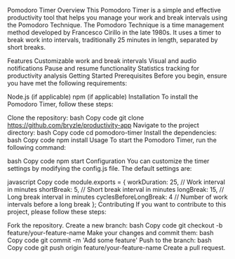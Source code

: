 Pomodoro Timer
Overview
This Pomodoro Timer is a simple and effective productivity tool that helps you manage your work and break intervals using the Pomodoro Technique. The Pomodoro Technique is a time management method developed by Francesco Cirillo in the late 1980s. It uses a timer to break work into intervals, traditionally 25 minutes in length, separated by short breaks.

Features
Customizable work and break intervals
Visual and audio notifications
Pause and resume functionality
Statistics tracking for productivity analysis
Getting Started
Prerequisites
Before you begin, ensure you have met the following requirements:

Node.js (if applicable)
npm (if applicable)
Installation
To install the Pomodoro Timer, follow these steps:

Clone the repository:
bash
Copy code
git clone https://github.com/bryzle/productivity-app
Navigate to the project directory:
bash
Copy code
cd pomodoro-timer
Install the dependencies:
bash
Copy code
npm install
Usage
To start the Pomodoro Timer, run the following command:

bash
Copy code
npm start
Configuration
You can customize the timer settings by modifying the config.js file. The default settings are:

javascript
Copy code
module.exports = {
workDuration: 25, // Work interval in minutes
shortBreak: 5, // Short break interval in minutes
longBreak: 15, // Long break interval in minutes
cyclesBeforeLongBreak: 4 // Number of work intervals before a long break
};
Contributing
If you want to contribute to this project, please follow these steps:

Fork the repository.
Create a new branch:
bash
Copy code
git checkout -b feature/your-feature-name
Make your changes and commit them:
bash
Copy code
git commit -m 'Add some feature'
Push to the branch:
bash
Copy code
git push origin feature/your-feature-name
Create a pull request.
